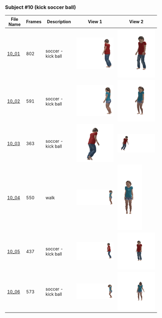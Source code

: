 ### Subject #10 (kick soccer ball)
|File Name|Frames|Description|View 1|View 2|
|-|-|-|-|-|
|[10_01](https://github.com/Shriinivas/cmubvh/raw/main/Sequence-010-014/10/Data/10_01.zip)|802|soccer - kick ball|<img src="https://github.com/Shriinivas/cmubvhgifs/blob/main/Sequence-010-014/10/10_01_0.gif"/>|<img src="https://github.com/Shriinivas/cmubvhgifs/blob/main/Sequence-010-014/10/10_01_1.gif"/>|
|[10_02](https://github.com/Shriinivas/cmubvh/raw/main/Sequence-010-014/10/Data/10_02.zip)|591|soccer - kick ball|<img src="https://github.com/Shriinivas/cmubvhgifs/blob/main/Sequence-010-014/10/10_02_0.gif"/>|<img src="https://github.com/Shriinivas/cmubvhgifs/blob/main/Sequence-010-014/10/10_02_1.gif"/>|
|[10_03](https://github.com/Shriinivas/cmubvh/raw/main/Sequence-010-014/10/Data/10_03.zip)|363|soccer - kick ball|<img src="https://github.com/Shriinivas/cmubvhgifs/blob/main/Sequence-010-014/10/10_03_0.gif"/>|<img src="https://github.com/Shriinivas/cmubvhgifs/blob/main/Sequence-010-014/10/10_03_1.gif"/>|
|[10_04](https://github.com/Shriinivas/cmubvh/raw/main/Sequence-010-014/10/Data/10_04.zip)|550|walk|<img src="https://github.com/Shriinivas/cmubvhgifs/blob/main/Sequence-010-014/10/10_04_0.gif"/>|<img src="https://github.com/Shriinivas/cmubvhgifs/blob/main/Sequence-010-014/10/10_04_1.gif"/>|
|[10_05](https://github.com/Shriinivas/cmubvh/raw/main/Sequence-010-014/10/Data/10_05.zip)|437|soccer - kick ball|<img src="https://github.com/Shriinivas/cmubvhgifs/blob/main/Sequence-010-014/10/10_05_0.gif"/>|<img src="https://github.com/Shriinivas/cmubvhgifs/blob/main/Sequence-010-014/10/10_05_1.gif"/>|
|[10_06](https://github.com/Shriinivas/cmubvh/raw/main/Sequence-010-014/10/Data/10_06.zip)|573|soccer - kick ball|<img src="https://github.com/Shriinivas/cmubvhgifs/blob/main/Sequence-010-014/10/10_06_0.gif"/>|<img src="https://github.com/Shriinivas/cmubvhgifs/blob/main/Sequence-010-014/10/10_06_1.gif"/>|
